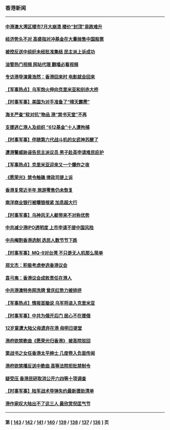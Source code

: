 ### 香港新闻
---
#### [中港澳大湾区楼市7月大崩溃 楼价“封顶”易跌难升](../../pages/ncid1349362/n14055109.md?08162045) 
#### [经济势头不对 高盛指对冲基金在大量抛售中国股票](../../pages/ncid1349362/n14055099.md?08162045) 
#### [被控反送中组织未经批准集结 民主派上诉成功](../../pages/ncid1349362/n14054506.md?08162045) 
#### [油管热门视频 网站代理 翻墙必看视频](http://138.2.39.72:81/youtube.html?epic-marker?08162045)
#### [专访港导演黄浩然：香港回来时 电影就会回来](../../pages/ncid1349362/n14054531.md?08162045) 
#### [【军事热点】乌军炮火伸向克里米亚和刻赤大桥](../../pages/ncid1349362/n14053949.md?08162045) 
#### [【时事军事】美国为对手准备了“晴天霹雳”](../../pages/ncid1349362/n14053208.md?08162045) 
#### [海关严查“软对抗”物品 港“禁书天堂”不再](../../pages/ncid1349362/n14052748.md?08162045) 
#### [支援逃亡港人及组织 “612基金”十人遭拘捕](../../pages/ncid1349362/n14052678.md?08162045) 
#### [【时事军事】伴随第六代战斗机的女武神苏醒了](../../pages/ncid1349362/n14051093.md?08162045) 
#### [遭港警威胁诬告民主派议员 男子赴英申请难民庇护](../../pages/ncid1349362/n14051236.md?08162045) 
#### [【军事热点】克里米亚迎来又一个爆炸之夜](../../pages/ncid1349362/n14049936.md?08162045) 
#### [《愿荣光》禁令触礁 律政司提上诉](../../pages/ncid1349362/n14049633.md?08162045) 
#### [香港复常近半年 旅游零售仍未恢复](../../pages/ncid1349362/n14049064.md?08162045) 
#### [南洋商业银行被曝银根紧 加息超大行](../../pages/ncid1349362/n14049627.md?08162045) 
#### [【时事军事】乌神风无人艇带来不对称优势](../../pages/ncid1349362/n14048997.md?08162045) 
#### [中共减少港IPO透明度 上市申请不提中国风险](../../pages/ncid1349362/n14048181.md?08162045) 
#### [中共阉割香港选制 选民人数节节下跌](../../pages/ncid1349362/n14048025.md?08162045) 
#### [【时事军事】MQ-9对台湾 不只是无人机那么简单](../../pages/ncid1349362/n14047347.md?08162045) 
#### [郑文杰：积极考虑参选香港议会](../../pages/ncid1349362/n14046175.md?08162045) 
#### [袁弓夷：香港议会成败责任在港人](../../pages/ncid1349362/n14046160.md?08162045) 
#### [中共港澳特务网洗牌 曾庆红势力被排挤](../../pages/ncid1349362/n14045553.md?08162045) 
#### [【军事热点】情报首脑说 乌军将进入克里米亚](../../pages/ncid1349362/n14045277.md?08162045) 
#### [【时事军事】中共为俄开后门 居心不在援俄](../../pages/ncid1349362/n14044635.md?08162045) 
#### [12岁童遭大陆父母遗弃在港 母明日提堂](../../pages/ncid1349362/n14044606.md?08162045) 
#### [港府欲禁歌曲《愿荣光归香港》 被高院驳回](../../pages/ncid1349362/n14044053.md?08162045) 
#### [栗战书之女任香港太平绅士 几度卷入负面传闻](../../pages/ncid1349362/n14044059.md?08162045) 
#### [港府欲禁播反送中歌曲 高等法院拒批禁制令](../../pages/ncid1349362/n14043873.md?08162045) 
#### [疑受压 香港民研取消公开六四等十项调查](../../pages/ncid1349362/n14043689.md?08162045) 
#### [【时事军事】陆军战术导弹失约最新援助清单](../../pages/ncid1349362/n14042994.md?08162045) 
#### [港作家叹大陆出不了这三人 最欣赏倪匡气节](../../pages/ncid1349362/n14042367.md?08162045) 

---
#### 第 [ [143](./143.md?08162045) / [142](./142.md?08162045) / [141](./141.md?08162045) / [140](./140.md?08162045) / [139](./139.md?08162045) / [138](./138.md?08162045) / [137](./137.md?08162045) / [136](./136.md?08162045) ] 页
